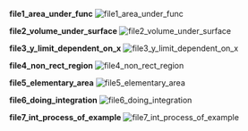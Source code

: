**file1_area_under_func**
![file1_area_under_func](https://github.com/panditsomnath10016git/FSF-mathematics-python-code-archive/blob/master/FSF-2020/calculus-of-several-variables/integrals-of-multivariable-functions/double-integrals/file1_area_under_func.gif)

**file2_volume_under_surface**
![file2_volume_under_surface](https://github.com/panditsomnath10016git/FSF-mathematics-python-code-archive/blob/master/FSF-2020/calculus-of-several-variables/integrals-of-multivariable-functions/double-integrals/file2_volume_under_surface.gif)

**file3_y_limit_dependent_on_x**
![file3_y_limit_dependent_on_x](https://github.com/panditsomnath10016git/FSF-mathematics-python-code-archive/blob/master/FSF-2020/calculus-of-several-variables/integrals-of-multivariable-functions/double-integrals/file3_y_limit_dependent_on_x.gif)

**file4_non_rect_region**
![file4_non_rect_region](https://github.com/panditsomnath10016git/FSF-mathematics-python-code-archive/blob/master/FSF-2020/calculus-of-several-variables/integrals-of-multivariable-functions/double-integrals/file4_non_rect_region.gif)

**file5_elementary_area**
![file5_elementary_area](https://github.com/panditsomnath10016git/FSF-mathematics-python-code-archive/blob/master/FSF-2020/calculus-of-several-variables/integrals-of-multivariable-functions/double-integrals/file5_elementary_area.gif)

**file6_doing_integration**
![file6_doing_integration](https://github.com/panditsomnath10016git/FSF-mathematics-python-code-archive/blob/master/FSF-2020/calculus-of-several-variables/integrals-of-multivariable-functions/double-integrals/file6_doing_integration.gif)

**file7_int_process_of_example**
![file7_int_process_of_example](https://github.com/panditsomnath10016git/FSF-mathematics-python-code-archive/blob/master/FSF-2020/calculus-of-several-variables/integrals-of-multivariable-functions/double-integrals/file7_int_process_of_example.gif)
